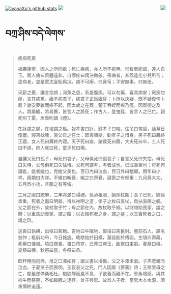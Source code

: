 [![IvanaXu's github stats](https://github-readme-stats.vercel.app/api?username=IvanaXu&show_icons=true&theme=vue-dark)](https://github.com/anuraghazra/github-readme-stats)
<img align="right" src="https://github-readme-stats.vercel.app/api/top-langs/?username=IvanaXu&langs_count=8&theme=graywhite" />
<img src="https://github-readme-stats.vercel.app/api/wakatime?username=IvanaXu&layout=compact&langs_count=8&theme=vue-dark&custom_title=ProgrammingTimes/Since-Jul.29.2021" />
# བཀྲ་ཤིས་བདེ་ལེགས་
> 疾病死喪
> 
> 福壽康寧，固人之所同欲；死亡疾病，亦人所不能無。惟智者能調，達人自玉。問人病曰貴體違和，自謂疾曰偶沾微恙。罹病者，甚爲造化小兒所苦；患病者，豈是實沈臺駘爲災。病不可療，曰膏肓；平安無事，曰無恙。
> 
> 采薪之憂，謙言抱病；河魚之患，系是腹疾。可以勿藥，喜其病安；厥疾勿瘳，言其病篤。瘧不病君子，病君子正爲瘧耳；卜所以決疑，既不疑復何卜哉？謝安夢雞而疾不起，因太歲之在酉；楚王吞蛭而疾乃痊，因厚德之及人。將屬纊，將易簣，皆言人之將死；作古人，登鬼籙，皆言人之已亡。親死則丁憂，居喪則讀《禮》。
> 
> 在牀謂之屍，在棺謂之柩。報孝書曰訃，慰孝子曰唁。往吊曰匍匐，廬墓日倚廬。寢苫枕塊，哀父母之在土；節哀順變，勸孝子之惜身。男子死曰壽終正寢，女人死曰壽終內寢。天子死曰崩，諸侯死曰薨，大夫死曰卒，土人死曰不祿，庶人死曰死，童子死曰殤。
> 
> 自謙父死曰孤子，母死曰哀子，父母俱死曰孤哀子；自言父死曰失怙，母死曰失恃，父母俱死曰失怙恃。父死何謂考，考者成也，已成事業也；母死何謂妣，妣者媲也，克媲父美也。百日內曰泣血，百日外曰稽顙。期年曰小祥，兩期曰大祥。不緝曰斬衰，緝之曰齊衰，論喪之有輕重；九月爲大功，五月爲小功，言服之有等倫。
> 
> 三月之服曰緦麻，三年將滿曰禫禮。孫承祖服，嫡孫杖期；長子已死，嫡孫承重。死者之器曰明器，待以神明之道；孝子之枚曰哀杖，爲扶哀痛之軀。父之節在外，故杖取乎竹；母之節在內，故杖取乎桐。以財物助喪家，謂之賻；以車馬助喪家，謂之賵；以衣殮死者之身，謂之禭；以玉實死者之口，謂之琀。
> 
> 送喪曰執紼，出柩曰駕輀。吉地曰牛眠地，築墳曰馬鬣封。墓前石人，原名翁仲；柩前功布，今日銘旌。輓歌始於田橫，墓誌創於傅奕。生墳曰壽藏，死墓曰佳城。墳曰夜臺，壙曰窀穸。已葬曰瘞玉，致祭曰束芻。春祭曰禴，夏祭曰禘，秋祭曰嘗，冬祭曰烝。
> 
> 飲杯棬而抱痛，母之口澤如存；讀父書以增傷，父之手澤未泯。子羔悲親而泣血，子夏哭子而喪明。王裒哀父之死，門人因廢《蓼莪》詩；王修哭母之亡，鄰里遂停桑柘杜。樹欲靜而風不息，子欲養而親不在。皋魚增感，與其椎牛而祭墓，不如雞豚之逮存，曾子興思。故爲人子者，當思木本水源，須重慎終追遠。
>